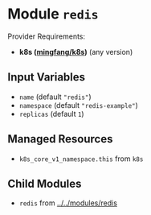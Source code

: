 
# Module `redis`

Provider Requirements:
* **k8s ([mingfang/k8s](https://registry.terraform.io/providers/mingfang/k8s/latest))** (any version)

## Input Variables
* `name` (default `"redis"`)
* `namespace` (default `"redis-example"`)
* `replicas` (default `1`)

## Managed Resources
* `k8s_core_v1_namespace.this` from `k8s`

## Child Modules
* `redis` from [../../modules/redis](../../modules/redis)

